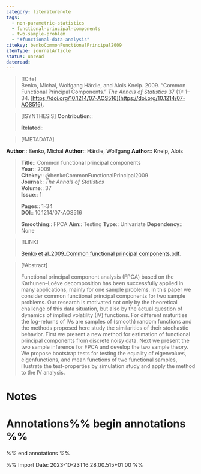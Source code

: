 ```yaml
---
category: literaturenote
tags:
  - non-parametric-statistics
  - functional-principal-components
  - two-sample-problem
  - "#functional-data-analysis"
citekey: benkoCommonFunctionalPrincipal2009
itemType: journalArticle
status: unread
dateread:
---
```


> [!Cite]  
> Benko, Michal, Wolfgang Härdle, and Alois Kneip. 2009. “Common Functional Principal Components.” _The Annals of Statistics_ 37 (1): 1–34. [https://doi.org/10.1214/07-AOS516](https://doi.org/10.1214/07-AOS516).

> [!SYNTHESIS] 
>**Contribution**::
>
>**Related**:: 
>

> [!METADATA]  
>
**Author**:: Benko, Michal
**Author**:: Härdle, Wolfgang
**Author**:: Kneip, Alois<br>
> **Title**:: Common functional principal components    
> **Year**:: 2009     
> **Citekey**:: @benkoCommonFunctionalPrincipal2009    
>**Journal**:: *The Annals of Statistics*    
>**Volume**:: 37    
>**Issue**:: 1     
>    
>    
>     
> **Pages**:: 1-34    
>**DOI**:: 10.1214/07-AOS516    
>
> **Smoothing**:: FPCA
> **Aim**:: Testing
>**Type**:: Univariate
>**Dependency**:: None

> [!LINK] 
>
> [Benko et al_2009_Common functional principal components.pdf](file:///Users/steven/Library/CloudStorage/GoogleDrive-steven.golovkine@ul.ie/My%20Drive/bibliography/The%20Annals%20of%20Statistics/2009/Benko%20et%20al_2009_Common%20functional%20principal%20components.pdf).

>[!Abstract]
>
>Functional principal component analysis (FPCA) based on the Karhunen–Loève decomposition has been successfully applied in many applications, mainly for one sample problems. In this paper we consider common functional principal components for two sample problems. Our research is motivated not only by the theoretical challenge of this data situation, but also by the actual question of dynamics of implied volatility (IV) functions. For different maturities the log-returns of IVs are samples of (smooth) random functions and the methods proposed here study the similarities of their stochastic behavior. First we present a new method for estimation of functional principal components from discrete noisy data. Next we present the two sample inference for FPCA and develop the two sample theory. We propose bootstrap tests for testing the equality of eigenvalues, eigenfunctions, and mean functions of two functional samples, illustrate the test-properties by simulation study and apply the method to the IV analysis.
>>


# Notes<br>
# Annotations%% begin annotations %%  
 
  
%% end annotations %%

%% Import Date: 2023-10-23T16:28:00.515+01:00 %%
